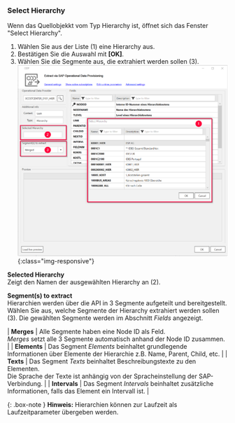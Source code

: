 
### Select Hierarchy

Wenn das Quellobjekkt vom Typ Hierarchy ist, öffnet sich das Fenster "Select Hierarchy".

1. Wählen Sie aus der Liste (1) eine Hierarchy aus.
2. Bestätigen Sie die Auswahl mit **[OK]**.
3. Wählen Sie die Segmente aus, die extrahiert werden sollen (3).
![Select-Hierarchy](/img/content/odp/select-hierarchy.png){:class="img-responsive"}

**Selected Hierarchy**<br>
Zeigt den Namen der ausgewählten Hierarchy an (2).

**Segment(s) to extract** <br>
Hierarchien werden über die API in 3 Segmente aufgeteilt und bereitgestellt.
Wählen Sie aus, welche Segmente der Hierarchy extrahiert werden sollen (3).
Die gewählten Segmente werden im Abschnitt *Fields* angezeigt.

| **Merges**      | Alle Segmente haben eine Node ID als Feld. <br> *Merges* setzt alle 3 Segmente automatisch anhand der Node ID zusammen. |
| **Elements**      | Das Segment *Elements* beinhaltet grundlegende Informationen über Elemente der Hierarchie z.B. Name, Parent, Child, etc.     |
| **Texts** | Das Segment *Texts* beinhaltet Beschreibungstexte zu den Elementen. <br> Die Sprache der Texte ist anhängig von der Spracheinstellung der SAP-Verbindung.     |
| **Intervals** | Das Segment *Intervals* beinhaltet zusätzliche Informationen, falls das Element ein Intervall ist.    |


{: .box-note }
**Hinweis:** Hierarchien können zur Laufzeit als Laufzeitparameter übergeben werden.